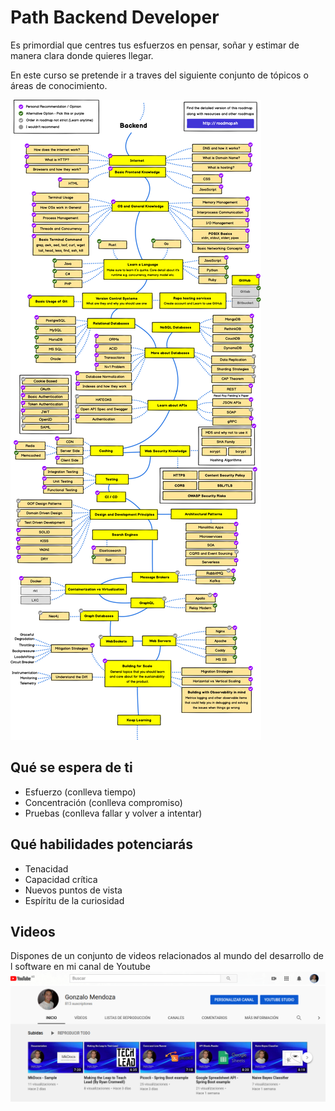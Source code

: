 # Path Backend Developer
Es primordial que centres tus esfuerzos en pensar, soñar y estimar de manera clara donde quieres llegar.

En este curso se pretende ir a traves del siguiente conjunto de tópicos o áreas de conocimiento.

![Backend Path](img/backend.png)

## Qué se espera de ti
- Esfuerzo (conlleva tiempo)
- Concentración (conlleva compromiso)
- Pruebas (conlleva fallar y volver a intentar)

## Qué habilidades potenciarás
- Tenacidad
- Capacidad crítica
- Nuevos puntos de vista
- Espíritu de la curiosidad

## Videos
Dispones de un conjunto de videos relacionados al mundo del desarrollo de l software en mi canal de Youtube
[![Canal](img/ytb.png)]([https://](https://www.youtube.com/channel/UCmTo3RyFzlcox7lx0CVl3ww))